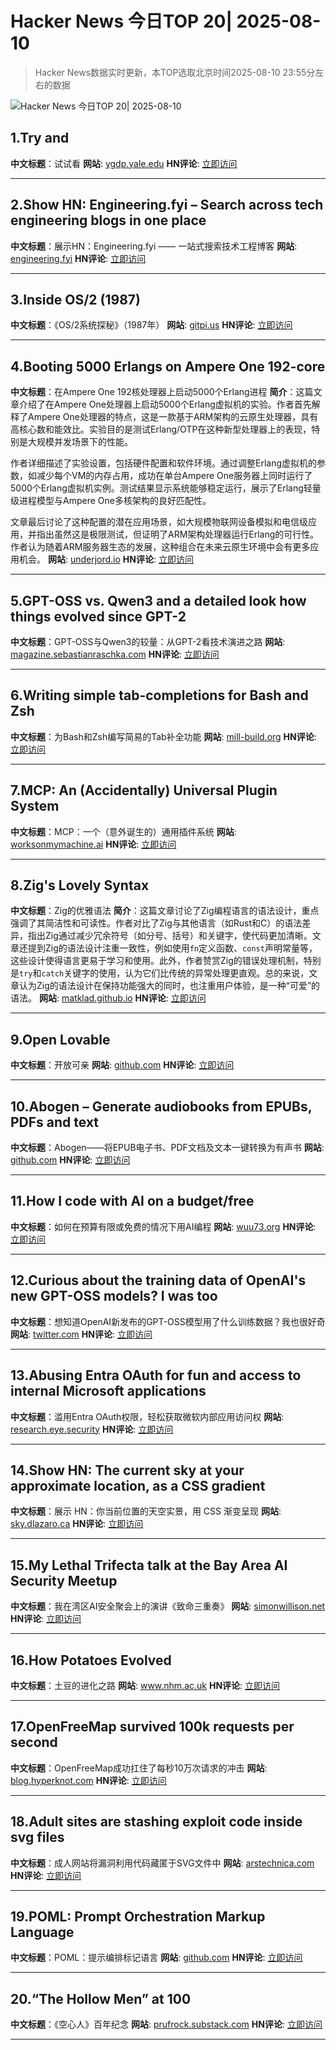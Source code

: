 # Hacker News 今日TOP 20| 2025-08-10

> Hacker News数据实时更新，本TOP选取北京时间2025-08-10 23:55分左右的数据

![Hacker News 今日TOP 20| 2025-08-10](https://img.chuhaix.com/2024/0910_imageFile-1665440404179-628424718_1725901191.png)

## 1.Try and
**中文标题**：试试看
**网站**:  <a href='https://ygdp.yale.edu/phenomena/try-and' target='_blank' rel='nofollow'>ygdp.yale.edu</a>
**HN评论**:  <a href='https://news.ycombinator.com/item?id=44855079&utm_source=www.chuhaix.com' target='_blank' rel='nofollow'>立即访问</a>

---

## 2.Show HN: Engineering.fyi – Search across tech engineering blogs in one place
**中文标题**：展示HN：Engineering.fyi —— 一站式搜索技术工程博客
**网站**:  <a href='https://engineering.fyi/' target='_blank' rel='nofollow'>engineering.fyi</a>
**HN评论**:  <a href='https://news.ycombinator.com/item?id=44855157&utm_source=www.chuhaix.com' target='_blank' rel='nofollow'>立即访问</a>

---

## 3.Inside OS/2 (1987)
**中文标题**：《OS/2系统探秘》（1987年）
**网站**:  <a href='https://gitpi.us/article-archive/inside-os2/' target='_blank' rel='nofollow'>gitpi.us</a>
**HN评论**:  <a href='https://news.ycombinator.com/item?id=44854989&utm_source=www.chuhaix.com' target='_blank' rel='nofollow'>立即访问</a>

---

## 4.Booting 5000 Erlangs on Ampere One 192-core
**中文标题**：在Ampere One 192核处理器上启动5000个Erlang进程
**简介**：这篇文章介绍了在Ampere One处理器上启动5000个Erlang虚拟机的实验。作者首先解释了Ampere One处理器的特点，这是一款基于ARM架构的云原生处理器，具有高核心数和能效比。实验目的是测试Erlang/OTP在这种新型处理器上的表现，特别是大规模并发场景下的性能。

作者详细描述了实验设置，包括硬件配置和软件环境。通过调整Erlang虚拟机的参数，如减少每个VM的内存占用，成功在单台Ampere One服务器上同时运行了5000个Erlang虚拟机实例。测试结果显示系统能够稳定运行，展示了Erlang轻量级进程模型与Ampere One多核架构的良好匹配性。

文章最后讨论了这种配置的潜在应用场景，如大规模物联网设备模拟和电信级应用，并指出虽然这是极限测试，但证明了ARM架构处理器运行Erlang的可行性。作者认为随着ARM服务器生态的发展，这种组合在未来云原生环境中会有更多应用机会。
**网站**:  <a href='https://underjord.io/booting-5000-erlangs-on-ampere-one.html' target='_blank' rel='nofollow'>underjord.io</a>
**HN评论**:  <a href='https://news.ycombinator.com/item?id=44854525&utm_source=www.chuhaix.com' target='_blank' rel='nofollow'>立即访问</a>

---

## 5.GPT-OSS vs. Qwen3 and a detailed look how things evolved since GPT-2
**中文标题**：GPT-OSS与Qwen3的较量：从GPT-2看技术演进之路
**网站**:  <a href='https://magazine.sebastianraschka.com/p/from-gpt-2-to-gpt-oss-analyzing-the' target='_blank' rel='nofollow'>magazine.sebastianraschka.com</a>
**HN评论**:  <a href='https://news.ycombinator.com/item?id=44855690&utm_source=www.chuhaix.com' target='_blank' rel='nofollow'>立即访问</a>

---

## 6.Writing simple tab-completions for Bash and Zsh
**中文标题**：为Bash和Zsh编写简易的Tab补全功能
**网站**:  <a href='https://mill-build.org/blog/14-bash-zsh-completion.html' target='_blank' rel='nofollow'>mill-build.org</a>
**HN评论**:  <a href='https://news.ycombinator.com/item?id=44854035&utm_source=www.chuhaix.com' target='_blank' rel='nofollow'>立即访问</a>

---

## 7.MCP: An (Accidentally) Universal Plugin System
**中文标题**：MCP：一个（意外诞生的）通用插件系统
**网站**:  <a href='https://worksonmymachine.ai/p/mcp-an-accidentally-universal-plugin' target='_blank' rel='nofollow'>worksonmymachine.ai</a>
**HN评论**:  <a href='https://news.ycombinator.com/item?id=44854860&utm_source=www.chuhaix.com' target='_blank' rel='nofollow'>立即访问</a>

---

## 8.Zig's Lovely Syntax
**中文标题**：Zig的优雅语法
**简介**：这篇文章讨论了Zig编程语言的语法设计，重点强调了其简洁性和可读性。作者对比了Zig与其他语言（如Rust和C）的语法差异，指出Zig通过减少冗余符号（如分号、括号）和关键字，使代码更加清晰。文章还提到Zig的语法设计注重一致性，例如使用`fn`定义函数、`const`声明常量等，这些设计使得语言更易于学习和使用。此外，作者赞赏Zig的错误处理机制，特别是`try`和`catch`关键字的使用，认为它们比传统的异常处理更直观。总的来说，文章认为Zig的语法设计在保持功能强大的同时，也注重用户体验，是一种“可爱”的语法。
**网站**:  <a href='https://matklad.github.io/2025/08/09/zigs-lovely-syntax.html' target='_blank' rel='nofollow'>matklad.github.io</a>
**HN评论**:  <a href='https://news.ycombinator.com/item?id=44855881&utm_source=www.chuhaix.com' target='_blank' rel='nofollow'>立即访问</a>

---

## 9.Open Lovable
**中文标题**：开放可亲
**网站**:  <a href='https://github.com/mendableai/open-lovable' target='_blank' rel='nofollow'>github.com</a>
**HN评论**:  <a href='https://news.ycombinator.com/item?id=44854120&utm_source=www.chuhaix.com' target='_blank' rel='nofollow'>立即访问</a>

---

## 10.Abogen – Generate audiobooks from EPUBs, PDFs and text
**中文标题**：Abogen——将EPUB电子书、PDF文档及文本一键转换为有声书
**网站**:  <a href='https://github.com/denizsafak/abogen' target='_blank' rel='nofollow'>github.com</a>
**HN评论**:  <a href='https://news.ycombinator.com/item?id=44853064&utm_source=www.chuhaix.com' target='_blank' rel='nofollow'>立即访问</a>

---

## 11.How I code with AI on a budget/free
**中文标题**：如何在预算有限或免费的情况下用AI编程
**网站**:  <a href='https://wuu73.org/blog/aiguide1.html' target='_blank' rel='nofollow'>wuu73.org</a>
**HN评论**:  <a href='https://news.ycombinator.com/item?id=44850913&utm_source=www.chuhaix.com' target='_blank' rel='nofollow'>立即访问</a>

---

## 12.Curious about the training data of OpenAI's new GPT-OSS models? I was too
**中文标题**：想知道OpenAI新发布的GPT-OSS模型用了什么训练数据？我也很好奇
**网站**:  <a href='https://twitter.com/jxmnop/status/1953899426075816164' target='_blank' rel='nofollow'>twitter.com</a>
**HN评论**:  <a href='https://news.ycombinator.com/item?id=44850260&utm_source=www.chuhaix.com' target='_blank' rel='nofollow'>立即访问</a>

---

## 13.Abusing Entra OAuth for fun and access to internal Microsoft applications
**中文标题**：滥用Entra OAuth权限，轻松获取微软内部应用访问权
**网站**:  <a href='https://research.eye.security/consent-and-compromise/' target='_blank' rel='nofollow'>research.eye.security</a>
**HN评论**:  <a href='https://news.ycombinator.com/item?id=44850681&utm_source=www.chuhaix.com' target='_blank' rel='nofollow'>立即访问</a>

---

## 14.Show HN: The current sky at your approximate location, as a CSS gradient
**中文标题**：展示 HN：你当前位置的天空实景，用 CSS 渐变呈现
**网站**:  <a href='https://sky.dlazaro.ca' target='_blank' rel='nofollow'>sky.dlazaro.ca</a>
**HN评论**:  <a href='https://news.ycombinator.com/item?id=44846281&utm_source=www.chuhaix.com' target='_blank' rel='nofollow'>立即访问</a>

---

## 15.My Lethal Trifecta talk at the Bay Area AI Security Meetup
**中文标题**：我在湾区AI安全聚会上的演讲《致命三重奏》
**网站**:  <a href='https://simonwillison.net/2025/Aug/9/bay-area-ai/' target='_blank' rel='nofollow'>simonwillison.net</a>
**HN评论**:  <a href='https://news.ycombinator.com/item?id=44846922&utm_source=www.chuhaix.com' target='_blank' rel='nofollow'>立即访问</a>

---

## 16.How Potatoes Evolved
**中文标题**：土豆的进化之路
**网站**:  <a href='https://www.nhm.ac.uk/discover/news/2025/july/we-finally-solved-the-mystery-of-how-potatoes-evolved.html' target='_blank' rel='nofollow'>www.nhm.ac.uk</a>
**HN评论**:  <a href='https://news.ycombinator.com/item?id=44812613&utm_source=www.chuhaix.com' target='_blank' rel='nofollow'>立即访问</a>

---

## 17.OpenFreeMap survived 100k requests per second
**中文标题**：OpenFreeMap成功扛住了每秒10万次请求的冲击
**网站**:  <a href='https://blog.hyperknot.com/p/openfreemap-survived-100000-requests' target='_blank' rel='nofollow'>blog.hyperknot.com</a>
**HN评论**:  <a href='https://news.ycombinator.com/item?id=44846318&utm_source=www.chuhaix.com' target='_blank' rel='nofollow'>立即访问</a>

---

## 18.Adult sites are stashing exploit code inside svg files
**中文标题**：成人网站将漏洞利用代码藏匿于SVG文件中
**网站**:  <a href='https://arstechnica.com/security/2025/08/adult-sites-use-malicious-svg-files-to-rack-up-likes-on-facebook/' target='_blank' rel='nofollow'>arstechnica.com</a>
**HN评论**:  <a href='https://news.ycombinator.com/item?id=44854545&utm_source=www.chuhaix.com' target='_blank' rel='nofollow'>立即访问</a>

---

## 19.POML: Prompt Orchestration Markup Language
**中文标题**：POML：提示编排标记语言
**网站**:  <a href='https://github.com/microsoft/poml' target='_blank' rel='nofollow'>github.com</a>
**HN评论**:  <a href='https://news.ycombinator.com/item?id=44853184&utm_source=www.chuhaix.com' target='_blank' rel='nofollow'>立即访问</a>

---

## 20.“The Hollow Men” at 100
**中文标题**：《空心人》百年纪念
**网站**:  <a href='https://prufrock.substack.com/p/the-the-hollow-men-at-100' target='_blank' rel='nofollow'>prufrock.substack.com</a>
**HN评论**:  <a href='https://news.ycombinator.com/item?id=44850063&utm_source=www.chuhaix.com' target='_blank' rel='nofollow'>立即访问</a>

---

